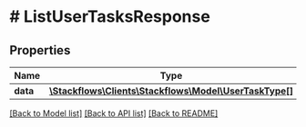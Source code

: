 # # ListUserTasksResponse

## Properties

Name | Type | Description | Notes
------------ | ------------- | ------------- | -------------
**data** | [**\Stackflows\Clients\Stackflows\Model\UserTaskType[]**](UserTaskType.md) |  | [optional]

[[Back to Model list]](../../README.md#models) [[Back to API list]](../../README.md#endpoints) [[Back to README]](../../README.md)
